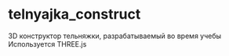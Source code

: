 # telnyajka_construct
 3D конструктор тельняжки, разрабатываемый во время учебы
Используется THREE.js
